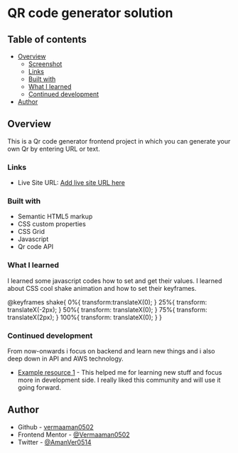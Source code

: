 # QR code generator solution

## Table of contents

- [Overview](#overview)
  - [Screenshot](#screenshot)
  - [Links](#links)
  - [Built with](#built-with)
  - [What I learned](#what-i-learned)
  - [Continued development](#continued-development)
- [Author](#author)


## Overview
This is a Qr code generator frontend project in which you can generate your own Qr by entering URL or text.


### Links

- Live Site URL: [Add live site URL here](https://64be0a015ffc10202c6dc516--qr-code-generator-01.netlify.app/)


### Built with

- Semantic HTML5 markup
- CSS custom properties
- CSS Grid
- Javascript
- Qr code API


### What I learned

I learned some javascript codes how to set and get their values.
I learned about CSS cool shake animation and how to set their keyframes.

@keyframes shake{
    0%{
        transform:translateX(0);
    }
    25%{
        transform: translateX(-2px);
    }
    50%{
        transform: translateX(0);
    }
    75%{
        transform: translateX(2px);
    }
    100%{
        transform: translateX(0);
    }
}


### Continued development

From now-onwards i focus on backend and learn new things and i also deep down in API and AWS technology. 


- [Example resource 1](https://www.frontendmentor.io/community) - This helped me for learning new stuff and focus more in development side. I really liked this community and will use it going forward.

## Author

- Github - [vermaaman0502](https://github.com/vermaaman0502)
- Frontend Mentor - [@Vermaaman0502](https://www.frontendmentor.io/profile/yourusername)
- Twitter - [@AmanVer0514](https://twitter.com/AmanVer0514)



